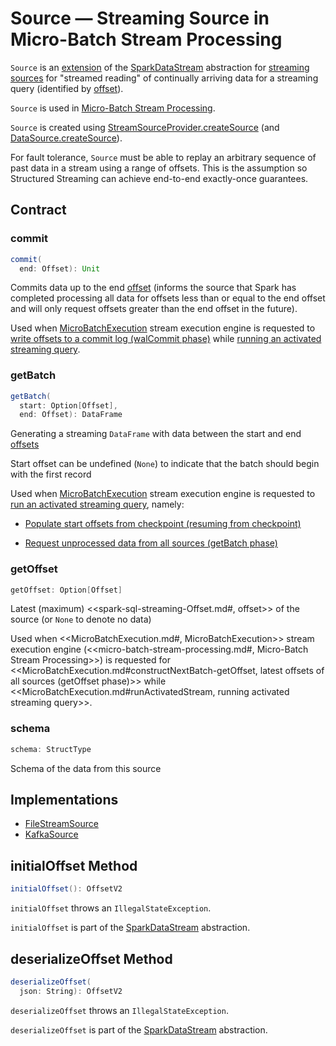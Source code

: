 # Source &mdash; Streaming Source in Micro-Batch Stream Processing

`Source` is an [extension](#contract) of the [SparkDataStream](SparkDataStream.md) abstraction for [streaming sources](#implementations) for "streamed reading" of continually arriving data for a streaming query (identified by [offset](spark-sql-streaming-Offset.md)).

`Source` is used in [Micro-Batch Stream Processing](micro-batch-stream-processing.md).

`Source` is created using [StreamSourceProvider.createSource](StreamSourceProvider.md#createSource) (and [DataSource.createSource](DataSource.md#createSource)).

For fault tolerance, `Source` must be able to replay an arbitrary sequence of past data in a stream using a range of offsets. This is the assumption so Structured Streaming can achieve end-to-end exactly-once guarantees.

## Contract

### <span id="commit"> commit

```scala
commit(
  end: Offset): Unit
```

Commits data up to the end [offset](spark-sql-streaming-Offset.md) (informs the source that Spark has completed processing all data for offsets less than or equal to the end offset and will only request offsets greater than the end offset in the future).

Used when [MicroBatchExecution](MicroBatchExecution.md) stream execution engine is requested to [write offsets to a commit log (walCommit phase)](MicroBatchExecution.md#constructNextBatch-walCommit) while [running an activated streaming query](MicroBatchExecution.md#runActivatedStream).

### <span id="getBatch"> getBatch

```scala
getBatch(
  start: Option[Offset],
  end: Offset): DataFrame
```

Generating a streaming `DataFrame` with data between the start and end [offsets](spark-sql-streaming-Offset.md)

Start offset can be undefined (`None`) to indicate that the batch should begin with the first record

Used when [MicroBatchExecution](MicroBatchExecution.md) stream execution engine is requested to [run an activated streaming query](MicroBatchExecution.md#runActivatedStream), namely:

* [Populate start offsets from checkpoint (resuming from checkpoint)](MicroBatchExecution.md#populateStartOffsets)

* [Request unprocessed data from all sources (getBatch phase)](MicroBatchExecution.md#runBatch-getBatch)

### <span id="getOffset"> getOffset

```scala
getOffset: Option[Offset]
```

Latest (maximum) <<spark-sql-streaming-Offset.md#, offset>> of the source (or `None` to denote no data)

Used when <<MicroBatchExecution.md#, MicroBatchExecution>> stream execution engine (<<micro-batch-stream-processing.md#, Micro-Batch Stream Processing>>) is requested for <<MicroBatchExecution.md#constructNextBatch-getOffset, latest offsets of all sources (getOffset phase)>> while <<MicroBatchExecution.md#runActivatedStream, running activated streaming query>>.

### <span id="schema"> schema

```scala
schema: StructType
```

Schema of the data from this source

## Implementations

* [FileStreamSource](datasources/file/FileStreamSource.md)
* [KafkaSource](datasources/kafka/KafkaSource.md)

## <span id="initialOffset"> initialOffset Method

```scala
initialOffset(): OffsetV2
```

`initialOffset` throws an `IllegalStateException`.

`initialOffset` is part of the [SparkDataStream](SparkDataStream.md#initialOffset) abstraction.

## <span id="deserializeOffset"> deserializeOffset Method

```scala
deserializeOffset(
  json: String): OffsetV2
```

`deserializeOffset` throws an `IllegalStateException`.

`deserializeOffset` is part of the [SparkDataStream](SparkDataStream.md#deserializeOffset) abstraction.
